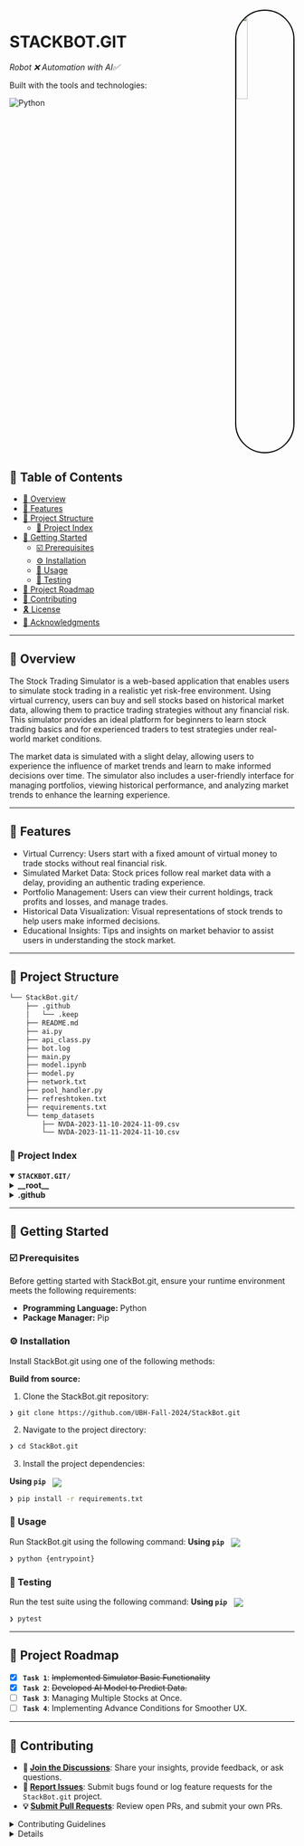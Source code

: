 <div align="left" style="position: relative;">
<img src="https://i.ibb.co/HhCgtQh/logo-up.png" align="right" width="20%" style="margin: -40px 0 0 20px; border: 2px solid black; border-radius: 200px; overflow: hidden">
<h1>STACKBOT.GIT</h1>
<p align="left">
	<em>Robot ❌ Automation with AI✅</em>
</p>

<p align="left">Built with the tools and technologies:</p>
<p align="left">
	<img src="https://img.shields.io/badge/Python-3776AB.svg?style=flat&logo=Python&logoColor=white" alt="Python">
</p>
</div>
<br clear="right">

## 🔗 Table of Contents

- [📍 Overview](#-overview)
- [👾 Features](#-features)
- [📁 Project Structure](#-project-structure)
  - [📂 Project Index](#-project-index)
- [🚀 Getting Started](#-getting-started)
  - [☑️ Prerequisites](#-prerequisites)
  - [⚙️ Installation](#-installation)
  - [🤖 Usage](#🤖-usage)
  - [🧪 Testing](#🧪-testing)
- [📌 Project Roadmap](#-project-roadmap)
- [🔰 Contributing](#-contributing)
- [🎗 License](#-license)
- [🙌 Acknowledgments](#-acknowledgments)

---

## 📍 Overview

<p>The Stock Trading Simulator is a web-based application that enables users to simulate stock trading in a realistic yet risk-free environment. Using virtual currency, users can buy and sell stocks based on historical market data, allowing them to practice trading strategies without any financial risk. This simulator provides an ideal platform for beginners to learn stock trading basics and for experienced traders to test strategies under real-world market conditions.</p>

<p>The market data is simulated with a slight delay, allowing users to experience the influence of market trends and learn to make informed decisions over time. The simulator also includes a user-friendly interface for managing portfolios, viewing historical performance, and analyzing market trends to enhance the learning experience.

</p>

---

## 👾 Features

<ul>
	<li>Virtual Currency: Users start with a fixed amount of virtual money to trade stocks without real financial risk.</li>
<li>Simulated Market Data: Stock prices follow real market data with a delay, providing an authentic trading experience.</li>
<li>Portfolio Management: Users can view their current holdings, track profits and losses, and manage trades.</li>
<li>Historical Data Visualization: Visual representations of stock trends to help users make informed decisions.</li>
<li>Educational Insights: Tips and insights on market behavior to assist users in understanding the stock market.
</li>
</ul>

---

## 📁 Project Structure

```sh
└── StackBot.git/
    ├── .github
    │   └── .keep
    ├── README.md
    ├── ai.py
    ├── api_class.py
    ├── bot.log
    ├── main.py
    ├── model.ipynb
    ├── model.py
    ├── network.txt
    ├── pool_handler.py
    ├── refreshtoken.txt
    ├── requirements.txt
    └── temp_datasets
        ├── NVDA-2023-11-10-2024-11-09.csv
        └── NVDA-2023-11-11-2024-11-10.csv
```


### 📂 Project Index
<details open>
	<summary><b><code>STACKBOT.GIT/</code></b></summary>
	<details> <!-- __root__ Submodule -->
		<summary><b>__root__</b></summary>
		<blockquote>
			<table>
			<tr>
				<td><b><a href='https://github.com/UBH-Fall-2024/StackBot.git/blob/master/network.txt'>network.txt</a></b></td>
				<td><code>❯ REPLACE-ME</code></td>
			</tr>
			<tr>
				<td><b><a href='https://github.com/UBH-Fall-2024/StackBot.git/blob/master/model.py'>model.py</a></b></td>
				<td><code>❯ REPLACE-ME</code></td>
			</tr>
			<tr>
				<td><b><a href='https://github.com/UBH-Fall-2024/StackBot.git/blob/master/ai.py'>ai.py</a></b></td>
				<td><code>❯ REPLACE-ME</code></td>
			</tr>
			<tr>
				<td><b><a href='https://github.com/UBH-Fall-2024/StackBot.git/blob/master/model.ipynb'>model.ipynb</a></b></td>
				<td><code>❯ REPLACE-ME</code></td>
			</tr>
			<tr>
				<td><b><a href='https://github.com/UBH-Fall-2024/StackBot.git/blob/master/refreshtoken.txt'>refreshtoken.txt</a></b></td>
				<td><code>❯ REPLACE-ME</code></td>
			</tr>
			<tr>
				<td><b><a href='https://github.com/UBH-Fall-2024/StackBot.git/blob/master/main.py'>main.py</a></b></td>
				<td><code>❯ REPLACE-ME</code></td>
			</tr>
			<tr>
				<td><b><a href='https://github.com/UBH-Fall-2024/StackBot.git/blob/master/pool_handler.py'>pool_handler.py</a></b></td>
				<td><code>❯ REPLACE-ME</code></td>
			</tr>
			<tr>
				<td><b><a href='https://github.com/UBH-Fall-2024/StackBot.git/blob/master/requirements.txt'>requirements.txt</a></b></td>
				<td><code>❯ REPLACE-ME</code></td>
			</tr>
			<tr>
				<td><b><a href='https://github.com/UBH-Fall-2024/StackBot.git/blob/master/api_class.py'>api_class.py</a></b></td>
				<td><code>❯ REPLACE-ME</code></td>
			</tr>
			</table>
		</blockquote>
	</details>
	<details> <!-- .github Submodule -->
		<summary><b>.github</b></summary>
		<blockquote>
			<table>
			<tr>
				<td><b><a href='https://github.com/UBH-Fall-2024/StackBot.git/blob/master/.github/.keep'>.keep</a></b></td>
				<td><code>❯ REPLACE-ME</code></td>
			</tr>
			</table>
		</blockquote>
	</details>
</details>

---
## 🚀 Getting Started

### ☑️ Prerequisites

Before getting started with StackBot.git, ensure your runtime environment meets the following requirements:

- **Programming Language:** Python
- **Package Manager:** Pip


### ⚙️ Installation

Install StackBot.git using one of the following methods:

**Build from source:**

1. Clone the StackBot.git repository:
```sh
❯ git clone https://github.com/UBH-Fall-2024/StackBot.git
```

2. Navigate to the project directory:
```sh
❯ cd StackBot.git
```

3. Install the project dependencies:


**Using `pip`** &nbsp; [<img align="center" src="https://img.shields.io/badge/Pip-3776AB.svg?style={badge_style}&logo=pypi&logoColor=white" />](https://pypi.org/project/pip/)

```sh
❯ pip install -r requirements.txt
```




### 🤖 Usage
Run StackBot.git using the following command:
**Using `pip`** &nbsp; [<img align="center" src="https://img.shields.io/badge/Pip-3776AB.svg?style={badge_style}&logo=pypi&logoColor=white" />](https://pypi.org/project/pip/)

```sh
❯ python {entrypoint}
```


### 🧪 Testing
Run the test suite using the following command:
**Using `pip`** &nbsp; [<img align="center" src="https://img.shields.io/badge/Pip-3776AB.svg?style={badge_style}&logo=pypi&logoColor=white" />](https://pypi.org/project/pip/)

```sh
❯ pytest
```


---
## 📌 Project Roadmap

- [X] **`Task 1`**: <strike>Implemented Simulator Basic Functionality</strike>
- [X] **`Task 2`**: <strike>Developed AI Model to Predict Data.</strike>
- [ ] **`Task 3`**: Managing Multiple Stocks at Once.
- [ ] **`Task 4`**: Implementing Advance Conditions for Smoother UX.

---

## 🔰 Contributing

- **💬 [Join the Discussions](https://github.com/UBH-Fall-2024/StackBot.git/discussions)**: Share your insights, provide feedback, or ask questions.
- **🐛 [Report Issues](https://github.com/UBH-Fall-2024/StackBot.git/issues)**: Submit bugs found or log feature requests for the `StackBot.git` project.
- **💡 [Submit Pull Requests](https://github.com/UBH-Fall-2024/StackBot.git/blob/main/CONTRIBUTING.md)**: Review open PRs, and submit your own PRs.

<details closed>
<summary>Contributing Guidelines</summary>

1. **Fork the Repository**: Start by forking the project repository to your github account.
2. **Clone Locally**: Clone the forked repository to your local machine using a git client.
   ```sh
   git clone https://github.com/UBH-Fall-2024/StackBot.git
   ```
3. **Create a New Branch**: Always work on a new branch, giving it a descriptive name.
   ```sh
   git checkout -b new-feature-x
   ```
4. **Make Your Changes**: Develop and test your changes locally.
5. **Commit Your Changes**: Commit with a clear message describing your updates.
   ```sh
   git commit -m 'Implemented new feature x.'
   ```
6. **Push to github**: Push the changes to your forked repository.
   ```sh
   git push origin new-feature-x
   ```
7. **Submit a Pull Request**: Create a PR against the original project repository. Clearly describe the changes and their motivations.
8. **Review**: Once your PR is reviewed and approved, it will be merged into the main branch. Congratulations on your contribution!
</details>

<details closed>

---

## 🎗 License

Copyright 2024 UBHackers

Permission is hereby granted, free of charge, to any person obtaining a copy of this software and associated documentation files (the “Software”), to deal in the Software without restriction, including without limitation the rights to use, copy, modify, merge, publish, distribute, sublicense, and/or sell copies of the Software, and to permit persons to whom the Software is furnished to do so, subject to the following conditions:

The above copyright notice and this permission notice shall be included in all copies or substantial portions of the Software.

THE SOFTWARE IS PROVIDED “AS IS”, WITHOUT WARRANTY OF ANY KIND, EXPRESS OR IMPLIED, INCLUDING BUT NOT LIMITED TO THE WARRANTIES OF MERCHANTABILITY, FITNESS FOR A PARTICULAR PURPOSE AND NONINFRINGEMENT. IN NO EVENT SHALL THE AUTHORS OR COPYRIGHT HOLDERS BE LIABLE FOR ANY CLAIM, DAMAGES OR OTHER LIABILITY, WHETHER IN AN ACTION OF CONTRACT, TORT OR OTHERWISE, ARISING FROM, OUT OF OR IN CONNECTION WITH THE SOFTWARE OR THE USE OR OTHER DEALINGS IN THE SOFTWARE.



---

## 🙌 Acknowledgments

- List any resources, contributors, inspiration, etc. here.

---
